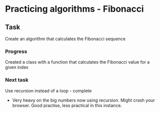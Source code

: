 # Practicing algorithms - Fibonacci

## Task

Create an algorithm that calculates the Fibonacci sequence

### Progress

Created a class with a function that calculates the Fibonacci value for a given index

### Next task

Use recursion instead of a loop - complete

* Very heavy on the big numbers now using recursion. Might crash your browser. Good practise, less practical in this instance.

